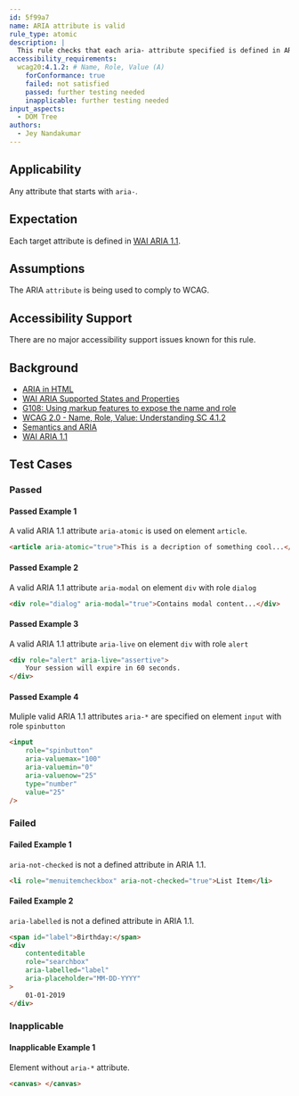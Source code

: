 ```yaml
---
id: 5f99a7
name: ARIA attribute is valid
rule_type: atomic
description: |
  This rule checks that each aria- attribute specified is defined in ARIA 1.1
accessibility_requirements:
  wcag20:4.1.2: # Name, Role, Value (A)
    forConformance: true
    failed: not satisfied
    passed: further testing needed
    inapplicable: further testing needed
input_aspects:
  - DOM Tree
authors:
  - Jey Nandakumar
---
```


## Applicability

Any attribute that starts with `aria-`.

## Expectation

Each target attribute is defined in [WAI ARIA 1.1](https://www.w3.org/TR/wai-aria-1.1/).

## Assumptions

The ARIA `attribute` is being used to comply to WCAG.

## Accessibility Support

There are no major accessibility support issues known for this rule.

## Background

- [ARIA in HTML](https://www.w3.org/TR/html-aria/#index-aria-global)
- [WAI ARIA Supported States and Properties](http://www.w3.org/TR/wai-aria/#states_and_properties)
- [G108: Using markup features to expose the name and role](http://www.w3.org/TR/WCAG20-TECHS/G108)
- [WCAG 2.0 - Name, Role, Value: Understanding SC 4.1.2](https://www.w3.org/TR/UNDERSTANDING-WCAG20/ensure-compat-rsv.html)
- [Semantics and ARIA](https://developers.google.com/web/fundamentals/accessibility/semantics-aria/)
- [WAI ARIA 1.1](https://www.w3.org/TR/wai-aria-1.1/)

## Test Cases

### Passed

#### Passed Example 1

A valid ARIA 1.1 attribute `aria-atomic` is used on element `article`.

```html
<article aria-atomic="true">This is a decription of something cool...</article>
```

#### Passed Example 2

A valid ARIA 1.1 attribute `aria-modal` on element `div` with role `dialog`

```html
<div role="dialog" aria-modal="true">Contains modal content...</div>
```

#### Passed Example 3

A valid ARIA 1.1 attribute `aria-live` on element `div` with role `alert`

```html
<div role="alert" aria-live="assertive">
	Your session will expire in 60 seconds.
</div>
```

#### Passed Example 4

Muliple valid ARIA 1.1 attributes `aria-*` are specified on element `input` with role `spinbutton`

```html
<input
	role="spinbutton"
	aria-valuemax="100"
	aria-valuemin="0"
	aria-valuenow="25"
	type="number"
	value="25"
/>
```

### Failed

#### Failed Example 1

`aria-not-checked` is not a defined attribute in ARIA 1.1.

```html
<li role="menuitemcheckbox" aria-not-checked="true">List Item</li>
```

#### Failed Example 2

`aria-labelled` is not a defined attribute in ARIA 1.1.

```html
<span id="label">Birthday:</span>
<div
	contenteditable
	role="searchbox"
	aria-labelled="label"
	aria-placeholder="MM-DD-YYYY"
>
	01-01-2019
</div>
```

### Inapplicable

#### Inapplicable Example 1

Element without `aria-*` attribute.

```html
<canvas> </canvas>
```
